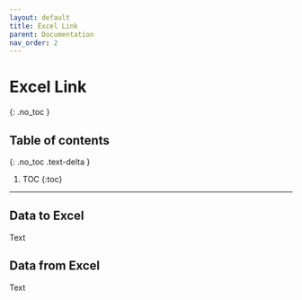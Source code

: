 ```yaml
---
layout: default
title: Excel Link
parent: Documentation
nav_order: 2
---
```


# Excel Link
{: .no_toc }

## Table of contents
{: .no_toc .text-delta }

1. TOC
{:toc}

---

## Data to Excel

Text

## Data from Excel

Text
